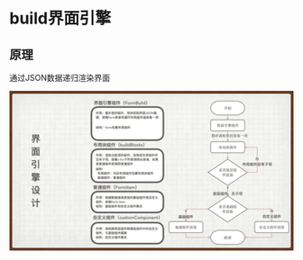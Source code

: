 <!--
 * @Author: ZZH
 * @Date: 2021-07-30 09:25:12
 * @LastEditTime: 2021-07-30 09:41:18
 * @LastEditors: ZZH
 * @Description: 界面引擎文档
 * @FilePath: /vuepress-starter/docs/soundCode/build.md
-->
# build界面引擎

## 原理

通过JSON数据递归渲染界面

![image-20200411183148543](./assets/build.png)

